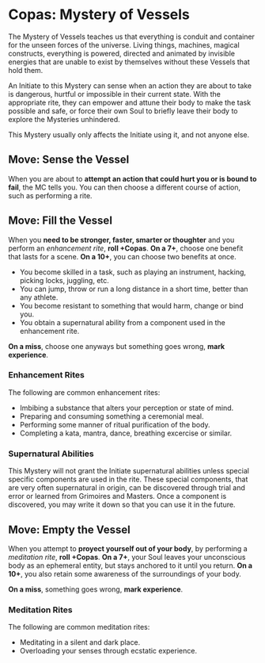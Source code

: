 # Copas: Mystery of Vessels

The Mystery of Vessels teaches us that everything is conduit and container for the unseen forces of the universe. 
Living things, machines, magical constructs, everything is powered, directed and animated by invisible energies that are unable to exist by themselves without these Vessels that hold them.

An Initiate to this Mystery can sense when an action they are about to take is dangerous, hurtful or impossible in their current state. With the appropriate rite, they can empower and attune their body to make the task possible and safe, or force their own Soul to briefly leave their body to explore the Mysteries unhindered.

This Mystery usually only affects the Initiate using it, and not anyone else. 


## Move: Sense the Vessel

When you are about to __attempt an action that could hurt you or is bound to fail__, the MC tells you. 
You can then choose a different course of action, such as performing a rite. 


## Move: Fill the Vessel

When you __need to be stronger, faster, smarter or thoughter__ and you perform an _enhancement rite_, __roll +Copas__.
__On a 7+__, choose one benefit that lasts for a scene.
__On a 10+__, you can choose two benefits at once. 

* You become skilled in a task, such as playing an instrument, hacking, picking locks, juggling, etc.
* You can jump, throw or run a long distance in a short time, better than any athlete.
* You become resistant to something that would harm, change or bind you.
* You obtain a supernatural ability from a component used in the enhancement rite.

__On a miss__, choose one anyways but something goes wrong, __mark experience__.

### Enhancement Rites

The following are common enhancement rites:

* Imbibing a substance that alters your perception or state of mind.
* Preparing and consuming something a ceremonial meal. 
* Performing some manner of ritual purification of the body.
* Completing a kata, mantra, dance, breathing excercise or similar.


### Supernatural Abilities

This Mystery will not grant the Initiate supernatural abilities unless special specific components are used in the rite. 
These special components, that are very often supernatural in origin, can be discovered through trial and error or learned from Grimoires and Masters. 
Once a component is discovered, you may write it down so that you can use it in the future.


## Move: Empty the Vessel

When you attempt to __proyect yourself out of your body__, by performing a _meditation rite_, __roll +Copas__. 
__On a 7+__, your Soul leaves your unconscious body as an ephemeral entity, but stays anchored to it until you return. 
__On a 10+__, you also retain some awareness of the surroundings of your body.

__On a miss__, something goes wrong, __mark experience__.

### Meditation Rites

The following are common meditation rites:

* Meditating in a silent and dark place. 
* Overloading your senses through ecstatic experience.



